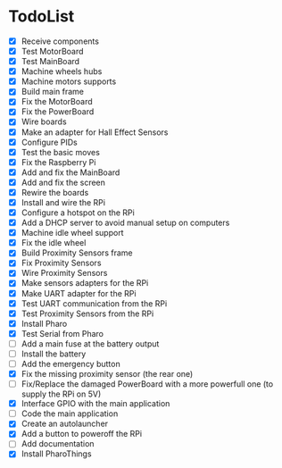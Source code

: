 TodoList
==

* [X] Receive components
* [X] Test MotorBoard
* [X] Test MainBoard
* [X] Machine wheels hubs
* [X] Machine motors supports
* [X] Build main frame
* [X] Fix the MotorBoard
* [X] Fix the PowerBoard
* [X] Wire boards
* [X] Make an adapter for Hall Effect Sensors
* [X] Configure PIDs
* [X] Test the basic moves
* [X] Fix the Raspberry Pi
* [X] Add and fix the MainBoard
* [X] Add and fix the screen
* [X] Rewire the boards
* [X] Install and wire the RPi
* [X] Configure a hotspot on the RPi
* [X] Add a DHCP server to avoid manual setup on computers
* [X] Machine idle wheel support
* [X] Fix the idle wheel
* [X] Build Proximity Sensors frame
* [X] Fix Proximity Sensors
* [X] Wire Proximity Sensors
* [X] Make sensors adapters for the RPi
* [X] Make UART adapter for the RPi
* [X] Test UART communication from the RPi
* [X] Test Proximity Sensors from the RPi
* [X] Install Pharo
* [X] Test Serial from Pharo
* [ ] Add a main fuse at the battery output
* [ ] Install the battery
* [ ] Add the emergency button
* [X] Fix the missing proximity sensor (the rear one)
* [ ] Fix/Replace the damaged PowerBoard with a more powerfull one (to supply the RPi on 5V)
* [X] Interface GPIO with the main application
* [ ] Code the main application
* [X] Create an autolauncher
* [X] Add a button to poweroff the RPi
* [ ] Add documentation
* [X] Install PharoThings
